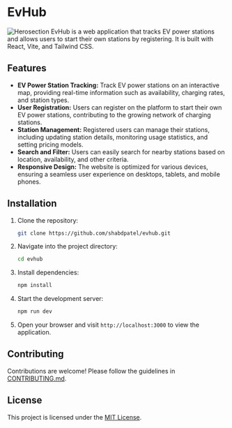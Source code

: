 # EvHub

![Herosection](https://photos.app.goo.gl/G8ZrGRCL21D9qcTd9)
EvHub is a web application that tracks EV power stations and allows users to start their own stations by registering. It is built with React, Vite, and Tailwind CSS.

## Features

- **EV Power Station Tracking:** Track EV power stations on an interactive map, providing real-time information such as availability, charging rates, and station types.
- **User Registration:** Users can register on the platform to start their own EV power stations, contributing to the growing network of charging stations.
- **Station Management:** Registered users can manage their stations, including updating station details, monitoring usage statistics, and setting pricing models.
- **Search and Filter:** Users can easily search for nearby stations based on location, availability, and other criteria.
- **Responsive Design:** The website is optimized for various devices, ensuring a seamless user experience on desktops, tablets, and mobile phones.

## Installation

1. Clone the repository:

    ```bash
    git clone https://github.com/shabdpatel/evhub.git
    ```

2. Navigate into the project directory:

    ```bash
    cd evhub
    ```

3. Install dependencies:

    ```bash
    npm install
    ```

4. Start the development server:

    ```bash
    npm run dev
    ```

5. Open your browser and visit `http://localhost:3000` to view the application.

## Contributing

Contributions are welcome! Please follow the guidelines in [CONTRIBUTING.md](CONTRIBUTING.md).

## License

This project is licensed under the [MIT License](LICENSE).
